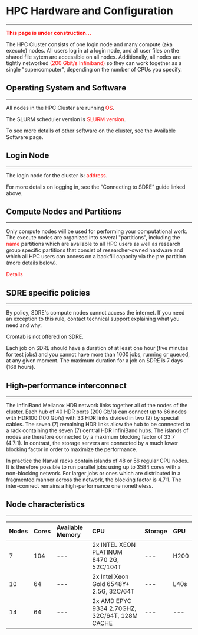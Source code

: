 # **HPC Hardware and Configuration**

<!-- Reference: https://chtc.cs.wisc.edu/uw-research-computing/hpc-overview#execute-nodes-and-partitions -->

----

<span style="color: red;">**This page is under construction...**</span>

The HPC Cluster consists of one login node and many compute (aka execute) nodes. All users log in at a login node, and all user files on the shared file sytem are accessible on all nodes. Additionally, all nodes are tightly networked <span style="color: red;">(200 Gbit/s Infiniband)</span> so they can work together as a single "supercomputer", depending on the number of CPUs you specify.

## **Operating System and Software**

----

All nodes in the HPC Cluster are running <span style="color: red;">OS</span>.

The SLURM scheduler version is <span style="color: red;">SLURM version</span>.

To see more details of other software on the cluster, see the Available Software page.

## **Login Node**

----

The login node for the cluster is: <span style="color: red;">address</span>. 

For more details on logging in, see the “Connecting to SDRE” guide linked above.

## **Compute Nodes and Partitions**

----

Only compute nodes will be used for performing your computational work. The execute nodes are organized into several "partitions", including the <span style="color: red;">name</span> partitions which are available to all HPC users as well as research group specific partitions that consist of researcher-owned hardware and which all HPC users can access on a backfill capacity via the pre partition (more details below).

<span style="color: red;">Details</span>

## **SDRE specific policies**

----

<!-- Reference: https://docs.alliancecan.ca/wiki/Narval/en -->

By policy, SDRE's compute nodes cannot access the internet. If you need an exception to this rule, contact technical support explaining what you need and why.

Crontab is not offered on SDRE.

Each job on SDRE should have a duration of at least one hour (five minutes for test jobs) and you cannot have more than 1000 jobs, running or queued, at any given moment. The maximum duration for a job on SDRE is 7 days (168 hours).

## **High-performance interconnect**

----

<!-- Reference: https://docs.alliancecan.ca/wiki/Narval/en -->

The InfiniBand Mellanox HDR network links together all of the nodes of the cluster. Each hub of 40 HDR ports (200 Gb/s) can connect up to 66 nodes with HDR100 (100 Gb/s) with 33 HDR links divided in two (2) by special cables. The seven (7) remaining HDR links allow the hub to be connected to a rack containing the seven (7) central HDR InfiniBand hubs. The islands of nodes are therefore connected by a maximum blocking factor of 33:7 (4.7:1). In contrast, the storage servers are connected by a much lower blocking factor in order to maximize the performance.

In practice the Narval racks contain islands of 48 or 56 regular CPU nodes. It is therefore possible to run parallel jobs using up to 3584 cores with a non-blocking network. For larger jobs or ones which are distributed in a fragmented manner across the network, the blocking factor is 4.7:1. The inter-connect remains a high-performance one nonetheless.

## **Node characteristics**

---

<!-- Reference: https://docs.alliancecan.ca/wiki/Narval/en -->

<span style="color= red;">  </span>

|**Nodes**|**Cores**|**Available Memory**|**CPU**|**Storage**|**GPU**|
|:----|:----|:----|:----|:----|:----|
|7 | 104|---| 2x INTEL XEON PLATINUM 8470 2G, 52C/104T|---|H200|
|10 |64|---|2x Intel Xeon Gold 6548Y+ 2.5G, 32C/64T|---|L40s|
|14|64|---|2x  AMD EPYC 9334 2.70GHZ, 32C/64T, 128M CACHE|---|---|







